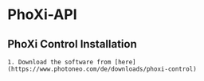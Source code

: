 # PhoXi-API
  ## PhoXi Control Installation
    1. Download the software from [here](https://www.photoneo.com/de/downloads/phoxi-control)

